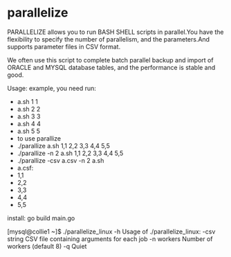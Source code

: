 # parallelize
PARALLELIZE allows you to run BASH SHELL scripts in parallel.You have the flexibility to specify the number of parallelism, and the parameters.And supports parameter files in CSV format.

We often use this script to complete batch parallel backup and import of ORACLE and MYSQL database tables, and the performance is stable and good.

Usage:
  example, you need run:
-    a.sh 1 1
-    a.sh 2 2
-    a.sh 3 3
-    a.sh 4 4
-    a.sh 5 5
-  to use parallize
-    ./parallize a.sh 1,1 2,2 3,3 4,4 5,5
-    ./parallize -n 2 a.sh 1,1 2,2 3,3 4,4 5,5
-    ./parallize -csv a.csv -n 2 a.sh
-    a.csf:
-    1,1
-    2,2
-    3,3
-    4,4
-    5,5

install:
   go build main.go
  

[mysql@collie1 ~]$ ./parallelize_linux  -h
Usage of ./parallelize_linux:
  -csv string
        CSV file containing arguments for each job
  -n workers
        Number of workers (default 8)
  -q    Quiet

